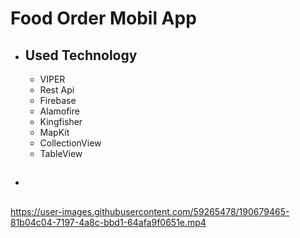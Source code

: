 # Food Order Mobil App


- ## Used Technology
  - VIPER
  - Rest Api
  - Firebase
  - Alamofire
  - Kingfisher
  - MapKit
  - CollectionView
  - TableView


- ##
https://user-images.githubusercontent.com/59265478/190679465-81b04c04-7197-4a8c-bbd1-64afa9f0651e.mp4


